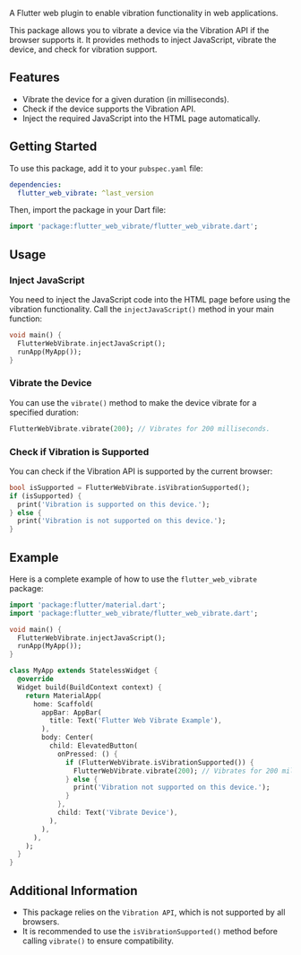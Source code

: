 A Flutter web plugin to enable vibration functionality in web applications.

This package allows you to vibrate a device via the Vibration API if the browser supports it.
It provides methods to inject JavaScript, vibrate the device, and check for vibration support.

## Features

- Vibrate the device for a given duration (in milliseconds).
- Check if the device supports the Vibration API.
- Inject the required JavaScript into the HTML page automatically.

## Getting Started

To use this package, add it to your `pubspec.yaml` file:

```yaml
dependencies:
  flutter_web_vibrate: ^last_version
```

Then, import the package in your Dart file:

```dart
import 'package:flutter_web_vibrate/flutter_web_vibrate.dart';
```

## Usage

### Inject JavaScript

You need to inject the JavaScript code into the HTML page before using the vibration functionality.
Call the `injectJavaScript()` method in your main function:

```dart
void main() {
  FlutterWebVibrate.injectJavaScript();
  runApp(MyApp());
}
```

### Vibrate the Device

You can use the `vibrate()` method to make the device vibrate for a specified duration:

```dart
FlutterWebVibrate.vibrate(200); // Vibrates for 200 milliseconds.
```

### Check if Vibration is Supported

You can check if the Vibration API is supported by the current browser:

```dart
bool isSupported = FlutterWebVibrate.isVibrationSupported();
if (isSupported) {
  print('Vibration is supported on this device.');
} else {
  print('Vibration is not supported on this device.');
}
```

## Example

Here is a complete example of how to use the `flutter_web_vibrate` package:

```dart
import 'package:flutter/material.dart';
import 'package:flutter_web_vibrate/flutter_web_vibrate.dart';

void main() {
  FlutterWebVibrate.injectJavaScript();
  runApp(MyApp());
}

class MyApp extends StatelessWidget {
  @override
  Widget build(BuildContext context) {
    return MaterialApp(
      home: Scaffold(
        appBar: AppBar(
          title: Text('Flutter Web Vibrate Example'),
        ),
        body: Center(
          child: ElevatedButton(
            onPressed: () {
              if (FlutterWebVibrate.isVibrationSupported()) {
                FlutterWebVibrate.vibrate(200); // Vibrates for 200 milliseconds
              } else {
                print('Vibration not supported on this device.');
              }
            },
            child: Text('Vibrate Device'),
          ),
        ),
      ),
    );
  }
}
```

## Additional Information

- This package relies on the `Vibration API`, which is not supported by all browsers.
- It is recommended to use the `isVibrationSupported()` method before calling `vibrate()` to ensure compatibility.
